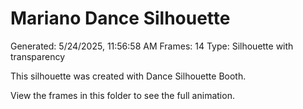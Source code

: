 # Mariano Dance Silhouette
Generated: 5/24/2025, 11:56:58 AM
Frames: 14
Type: Silhouette with transparency
    
This silhouette was created with Dance Silhouette Booth.
    
View the frames in this folder to see the full animation.